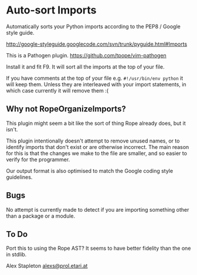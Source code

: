 Auto-sort Imports
=================

Automatically sorts your Python imports according to the PEP8 / Google style guide.

http://google-styleguide.googlecode.com/svn/trunk/pyguide.html#Imports

This is a Pathogen plugin. https://github.com/tpope/vim-pathogen

Install it and fit F9. It will sort all the imports at the top of your file.

If you have comments at the top of your file e.g. `#!/usr/bin/env python`
it will keep them. Unless they are interleaved with your import statements,
in which case currently it will remove them :(


Why not RopeOrganizeImports?
----------------------------

This plugin might seem a bit like the sort of thing Rope already does, but it isn't.

This plugin intentionally doesn't attempt to remove unused names, or to identify
imports that don't exist or are otherwise incorrect. The main reason for this is
that the changes we make to the file are smaller, and so easier to verify for the
programmer.

Our output format is also optimised to match the Google coding style guidelines.


Bugs
----

No attempt is currently made to detect if you are importing something other than
a package or a module.


To Do
-----

Port this to using the Rope AST? It seems to have better fidelity than the one
in stdlib.

Alex Stapleton <alexs@prol.etari.at>

